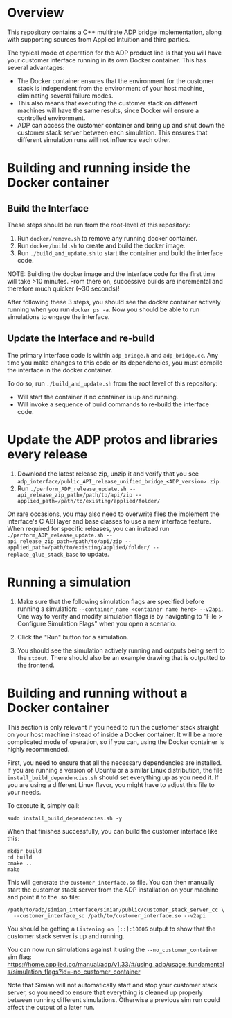 # Overview

This repository contains a C++ multirate ADP bridge implementation, along with supporting sources from Applied Intuition and third parties.

The typical mode of operation for the ADP product line is that you will have your customer interface running in its own Docker container.
This has several advantages:
* The Docker container ensures that the environment for the customer stack is independent from the environment of your host machine, eliminating several failure modes.
* This also means that executing the customer stack on different machines will have the same results, since Docker will ensure a controlled environment.
* ADP can access the customer container and bring up and shut down the customer stack server between each simulation.
  This ensures that different simulation runs will not influence each other.

# Building and running inside the Docker container

## Build the Interface
These steps should be run from the root-level of this repository:

1. Run `docker/remove.sh` to remove any running docker container.
2. Run `docker/build.sh` to create and build the docker image.
3. Run `./build_and_update.sh` to start the container and build the interface code.

NOTE: Building the docker image and the interface code for the first time will take >10 minutes.
From there on, successive builds are incremental and therefore much quicker (~30 seconds)!

After following these 3 steps, you should see the docker container actively running when you run `docker ps -a`.
Now you should be able to run simulations to engage the interface.

## Update the Interface and re-build
The primary interface code is within `adp_bridge.h` and `adp_bridge.cc`.
Any time you make changes to this code or its dependencies, you must compile the interface in the docker container.

To do so, run `./build_and_update.sh` from the root level of this repository:
* Will start the container if no container is up and running.
* Will invoke a sequence of build commands to re-build the interface code.

# Update the ADP protos and libraries every release
1. Download the latest release zip, unzip it and verify that you see `adp_interface/public_API_release_unified_bridge_<ADP_version>.zip`.
2. Run `./perform_ADP_release_update.sh --api_release_zip_path=/path/to/api/zip --applied_path=/path/to/existing/applied/folder/`

On rare occasions, you may also need to overwrite files the implement the interface's C ABI layer and base classes to use a new interface feature.
When required for specific releases, you can instead run `./perform_ADP_release_update.sh --api_release_zip_path=/path/to/api/zip --applied_path=/path/to/existing/applied/folder/ --replace_glue_stack_base` to update.

# Running a simulation

1. Make sure that the following simulation flags are specified before running a simulation: `--container_name <container name here> --v2api`. One way to verify and modify simulation flags is by navigating to "File > Configure Simulation Flags" when you open a scenario.

2. Click the "Run" button for a simulation.

3. You should see the simulation actively running and outputs being sent to the `stdout`. There should also be an example drawing that is outputted to the frontend.

# Building and running without a Docker container

This section is only relevant if you need to run the customer stack straight on your host machine instead of inside a Docker container.
It will be a more complicated mode of operation, so if you can, using the Docker container is highly recommended.

First, you need to ensure that all the necessary dependencies are installed.
If you are running a version of Ubuntu or a similar Linux distribution, the file `install_build_dependencies.sh` should set everything up as you need it.
If you are using a different Linux flavor, you might have to adjust this file to your needs.

To execute it, simply call:
```
sudo install_build_dependencies.sh -y
```

When that finishes successfully, you can build the customer interface like this:
```
mkdir build
cd build
cmake ..
make
```

This will generate the `customer_interface.so` file.
You can then manually start the customer stack server from the ADP installation on your machine and point it to the .so file:
```
/path/to/adp/simian_interface/simian/public/customer_stack_server_cc \
  --customer_interface_so /path/to/customer_interface.so --v2api
```

You should be getting a `Listening on [::]:10006` output to show that the customer stack server is up and running.

You can now run simulations against it using the `--no_customer_container` sim flag:
https://home.applied.co/manual/adp/v1.33/#/using_adp/usage_fundamentals/simulation_flags?id=-no_customer_container

Note that Simian will not automatically start and stop your customer stack server, so you need to ensure that everything is cleaned up properly between running different simulations.
Otherwise a previous sim run could affect the output of a later run.
